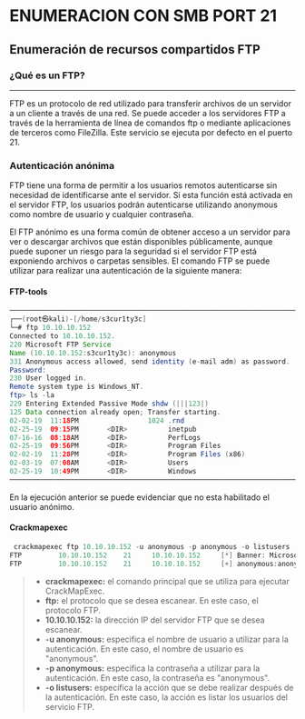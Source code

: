 # ENUMERACION CON SMB PORT 21
## Enumeración de recursos compartidos FTP

### ¿Qué es un FTP?
---
FTP es un protocolo de red utilizado para transferir archivos de un servidor a un cliente a través de una red. Se puede acceder a los servidores FTP a través de la herramienta de línea de comandos ftp o mediante aplicaciones de terceros como FileZilla. Este servicio se ejecuta por defecto en el puerto 21.

### Autenticación anónima

FTP tiene una forma de permitir a los usuarios remotos autenticarse sin necesidad de identificarse ante el servidor. Si esta función está activada en el servidor FTP, los usuarios podrán autenticarse utilizando anonymous como nombre de usuario y cualquier contraseña.

El FTP anónimo es una forma común de obtener acceso a un servidor para ver o descargar archivos que están disponibles públicamente, aunque puede suponer un riesgo para la seguridad si el servidor FTP está exponiendo archivos o carpetas sensibles. El comando FTP se puede utilizar para realizar una autenticación de la siguiente manera:

#### FTP-tools

```java
────────────────────────────────────────────────────────────────────────────────────────────────────────────────────────────────
┌──(root㉿kali)-[/home/s3cur1ty3c]
└─# ftp 10.10.10.152     
Connected to 10.10.10.152.
220 Microsoft FTP Service
Name (10.10.10.152:s3cur1ty3c): anonymous
331 Anonymous access allowed, send identity (e-mail adm) as password.
Password: 
230 User logged in.
Remote system type is Windows_NT.
ftp> ls -la
229 Entering Extended Passive Mode shdw (|||123|)
125 Data connection already open; Transfer starting.
02-02-19  11:18PM                 1024 .rnd
02-25-19  09:15PM       <DIR>          inetpub
07-16-16  08:18AM       <DIR>          PerfLogs
02-25-19  09:56PM       <DIR>          Program Files
02-02-19  11:28PM       <DIR>          Program Files (x86)
02-03-19  07:08AM       <DIR>          Users
02-25-19  10:49PM       <DIR>          Windows
────────────────────────────────────────────────────────────────────────────────────────────────────────────────────────────────                                                                                                               
```
En la ejecución anterior se puede evidenciar que no esta habilitado el usuario anónimo.

#### Crackmapexec

```java
 crackmapexec ftp 10.10.10.152 -u anonymous -p anonymous -o listusers 
FTP         10.10.10.152    21     10.10.10.152     [*] Banner: Microsoft FTP Service
FTP         10.10.10.152    21     10.10.10.152     [+] anonymous:anonymous
```

> - **crackmapexec:** el comando principal que se utiliza para ejecutar CrackMapExec.
> - **ftp:** el protocolo que se desea escanear. En este caso, el protocolo FTP.
> - **10.10.10.152:** la dirección IP del servidor FTP que se desea escanear.
> - **-u anonymous:** especifica el nombre de usuario a utilizar para la autenticación. En este caso, el nombre de usuario es "anonymous".
> - **-p anonymous:** especifica la contraseña a utilizar para la autenticación. En este caso, la contraseña es "anonymous".
> - **-o listusers:** especifica la acción que se debe realizar después de la autenticación. En este caso, la acción es listar los usuarios del servicio FTP.
